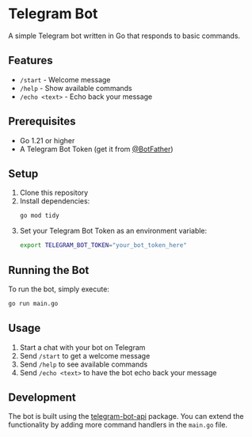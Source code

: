 # Telegram Bot

A simple Telegram bot written in Go that responds to basic commands.

## Features

- `/start` - Welcome message
- `/help` - Show available commands
- `/echo <text>` - Echo back your message

## Prerequisites

- Go 1.21 or higher
- A Telegram Bot Token (get it from [@BotFather](https://t.me/botfather))

## Setup

1. Clone this repository
2. Install dependencies:
   ```bash
   go mod tidy
   ```
3. Set your Telegram Bot Token as an environment variable:
   ```bash
   export TELEGRAM_BOT_TOKEN="your_bot_token_here"
   ```

## Running the Bot

To run the bot, simply execute:
```bash
go run main.go
```

## Usage

1. Start a chat with your bot on Telegram
2. Send `/start` to get a welcome message
3. Send `/help` to see available commands
4. Send `/echo <text>` to have the bot echo back your message

## Development

The bot is built using the [telegram-bot-api](https://github.com/go-telegram-bot-api/telegram-bot-api) package.
You can extend the functionality by adding more command handlers in the `main.go` file. 